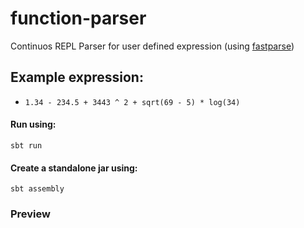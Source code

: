 # function-parser
Continuos REPL Parser for user defined expression (using [fastparse](http://www.lihaoyi.com/fastparse/))

## Example expression:
* `1.34 - 234.5 + 3443 ^ 2 + sqrt(69 - 5) * log(34)`

#### Run using:
`sbt run`

#### Create a standalone jar using:
`sbt assembly`

### Preview
